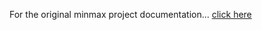 
For the original minmax project documentation...
[click here](https://github.com/AFelidae/TurkishDraughts/tree/Minmax)